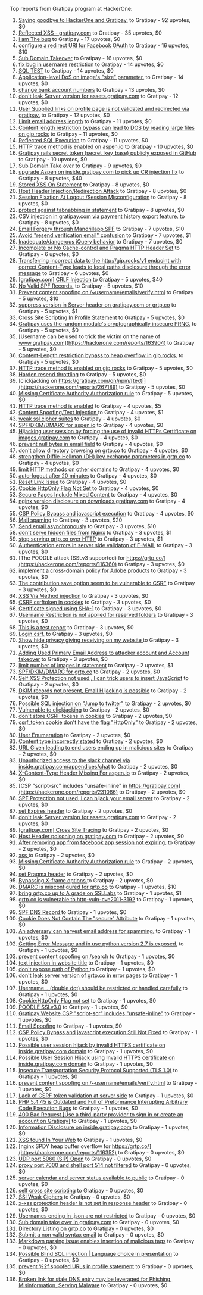 Top reports from Gratipay program at HackerOne:

1. [Saying goodbye to HackerOne and Gratipay.](https://hackerone.com/reports/286728) to Gratipay - 92 upvotes, $0
2. [Reflected XSS - gratipay.com](https://hackerone.com/reports/262852) to Gratipay - 35 upvotes, $0
3. [i am The bug](https://hackerone.com/reports/284807) to Gratipay - 17 upvotes, $0
4. [configure a redirect URI for Facebook OAuth](https://hackerone.com/reports/140432) to Gratipay - 16 upvotes, $10
5. [Sub Domain Takeover](https://hackerone.com/reports/221133) to Gratipay - 16 upvotes, $0
6. [fix bug in username restriction](https://hackerone.com/reports/128121) to Gratipay - 14 upvotes, $0
7. [SQL TEST](https://hackerone.com/reports/248037) to Gratipay - 14 upvotes, $0
8. [Application-level DoS on image's "size" parameter.](https://hackerone.com/reports/247700) to Gratipay - 14 upvotes, $0
9. [change bank account numbers](https://hackerone.com/reports/90805) to Gratipay - 13 upvotes, $0
10. [don't leak Server version for assets.gratipay.com](https://hackerone.com/reports/149710) to Gratipay - 12 upvotes, $0
11. [User Supplied links on profile page is not validated and redirected via gratipay.](https://hackerone.com/reports/151831) to Gratipay - 12 upvotes, $0
12. [Limit email address length](https://hackerone.com/reports/127995) to Gratipay - 11 upvotes, $0
13. [Content length restriction bypass can lead to DOS by reading large files on gip.rocks](https://hackerone.com/reports/203388) to Gratipay - 11 upvotes, $0
14. [Reflected SQL Execution](https://hackerone.com/reports/284811) to Gratipay - 11 upvotes, $0
15. [HTTP trace method is enabled on aspen.io](https://hackerone.com/reports/203409) to Gratipay - 10 upvotes, $0
16. [Gratipay rails secret token (secret_key_base) publicly exposed in GitHub](https://hackerone.com/reports/262620) to Gratipay - 10 upvotes, $0
17. [Sub Domain Take over](https://hackerone.com/reports/111078) to Gratipay - 9 upvotes, $0
18. [upgrade Aspen on inside.gratipay.com to pick up CR injection fix](https://hackerone.com/reports/143139) to Gratipay - 8 upvotes, $40
19. [Stored XSS On Statement](https://hackerone.com/reports/84740) to Gratipay - 8 upvotes, $0
20. [Host Header Injection/Redirection Attack](https://hackerone.com/reports/157465) to Gratipay - 8 upvotes, $0
21. [Session Fixation At Logout /Session Misconfiguration](https://hackerone.com/reports/193556) to Gratipay - 8 upvotes, $0
22. [protect against tabnabbing in statement](https://hackerone.com/reports/109161) to Gratipay - 8 upvotes, $0
23. [CSV injection in gratipay.com via payment history export feature.](https://hackerone.com/reports/219323) to Gratipay - 8 upvotes, $0
24. [Email Forgery through Mandrillapp SPF](https://hackerone.com/reports/117097) to Gratipay - 7 upvotes, $10
25. [Avoid "resend verification email" confusion](https://hackerone.com/reports/156542) to Gratipay - 7 upvotes, $1
26. [Inadequate/dangerous jQuery behavior](https://hackerone.com/reports/211149) to Gratipay - 7 upvotes, $0
27. [Incomplete or No Cache-control and Pragma HTTP Header Set](https://hackerone.com/reports/185833) to Gratipay - 6 upvotes, $0
28. [Transferring incorrect data to the http://gip.rocks/v1 endpoint with correct Content-Type leads to local paths disclosure through the error message](https://hackerone.com/reports/219601) to Gratipay - 6 upvotes, $0
29. [[gratipay.com] CRLF Injection](https://hackerone.com/reports/79552) to Gratipay - 5 upvotes, $40
30. [No Valid SPF Records.](https://hackerone.com/reports/116973) to Gratipay - 5 upvotes, $10
31. [Prevent content spoofing on /~username/emails/verify.html](https://hackerone.com/reports/117187) to Gratipay - 5 upvotes, $10
32. [suppress version in Server header on gratipay.com or grtp.co](https://hackerone.com/reports/123742) to Gratipay - 5 upvotes, $1
33. [Cross Site Scripting In Profile Statement ](https://hackerone.com/reports/162120) to Gratipay - 5 upvotes, $0
34. [Gratipay uses the random module's cryptographically insecure PRNG.](https://hackerone.com/reports/190373) to Gratipay - 5 upvotes, $0
35. [Username can be used to trick the victim on the name of www.gratipay.com](https://hackerone.com/reports/163904) to Gratipay - 5 upvotes, $0
36. [Content-Length restriction bypass to heap overflow in gip.rocks.](https://hackerone.com/reports/214449) to Gratipay - 5 upvotes, $0
37. [HTTP trace method is enabled on gip.rocks](https://hackerone.com/reports/203384) to Gratipay - 5 upvotes, $0
38. [Harden resend throttling](https://hackerone.com/reports/108645) to Gratipay - 5 upvotes, $0
39. [clickjacking on https://gratipay.com/on/npm/[text]](https://hackerone.com/reports/267189) to Gratipay - 5 upvotes, $0
40. [Missing Certificate Authority Authorization rule](https://hackerone.com/reports/261706) to Gratipay - 5 upvotes, $0
41. [HTTP trace method is enabled](https://hackerone.com/reports/109054) to Gratipay - 4 upvotes, $5
42. [Content Spoofing/Text Injection ](https://hackerone.com/reports/154921) to Gratipay - 4 upvotes, $1
43. [weak ssl cipher suites](https://hackerone.com/reports/76303) to Gratipay - 4 upvotes, $0
44. [SPF/DKIM/DMARC for aspen.io](https://hackerone.com/reports/117159) to Gratipay - 4 upvotes, $0
45. [Hijacking user session by forcing the use of  invalid HTTPs Certificate on images.gratipay.com](https://hackerone.com/reports/124976) to Gratipay - 4 upvotes, $0
46. [prevent null bytes in email field](https://hackerone.com/reports/150917) to Gratipay - 4 upvotes, $0
47. [don't allow directory browsing on grtp.co](https://hackerone.com/reports/151295) to Gratipay - 4 upvotes, $0
48. [strengthen Diffie-Hellman (DH) key exchange parameters in grtp.co](https://hackerone.com/reports/117458) to Gratipay - 4 upvotes, $0
49. [limit HTTP methods on other domains](https://hackerone.com/reports/117142) to Gratipay - 4 upvotes, $0
50. [auto-logout after 20 minutes](https://hackerone.com/reports/123897) to Gratipay - 4 upvotes, $0
51. [Reset Link Issue](https://hackerone.com/reports/161918) to Gratipay - 4 upvotes, $0
52. [Cookie HttpOnly Flag Not Set ](https://hackerone.com/reports/190194) to Gratipay - 4 upvotes, $0
53. [Secure Pages Include Mixed Content](https://hackerone.com/reports/185835) to Gratipay - 4 upvotes, $0
54. [nginx version disclosure on downloads.gratipay.com](https://hackerone.com/reports/157507) to Gratipay - 4 upvotes, $0
55. [CSP Policy Bypass and javascript execution](https://hackerone.com/reports/241192) to Gratipay - 4 upvotes, $0
56. [Mail spaming](https://hackerone.com/reports/87531) to Gratipay - 3 upvotes, $20
57. [Send email asynchronously](https://hackerone.com/reports/128856) to Gratipay - 3 upvotes, $10
58. [don't serve hidden files from Nginx](https://hackerone.com/reports/120026) to Gratipay - 3 upvotes, $1
59. [stop serving grtp.co over HTTP](https://hackerone.com/reports/117330) to Gratipay - 3 upvotes, $1
60. [Authentication errors in server side validaton of E-MAIL](https://hackerone.com/reports/80883) to Gratipay - 3 upvotes, $0
61. [The POODLE attack (SSLv3 supported) for https://grtp.co/](https://hackerone.com/reports/116360) to Gratipay - 3 upvotes, $0
62. [implement a cross-domain policy for Adobe products](https://hackerone.com/reports/90778) to Gratipay - 3 upvotes, $0
63. [The contribution save option seem to be vulnerable to CSRF](https://hackerone.com/reports/151827) to Gratipay - 3 upvotes, $0
64. [XSS Via Method injection](https://hackerone.com/reports/161621) to Gratipay - 3 upvotes, $0
65. [CSRF csrftoken in cookies](https://hackerone.com/reports/174228) to Gratipay - 3 upvotes, $0
66. [Certificate signed using SHA-1](https://hackerone.com/reports/190015) to Gratipay - 3 upvotes, $0
67. [Username Restriction is not applied for reserved folders](https://hackerone.com/reports/163949) to Gratipay - 3 upvotes, $0
68. [This is a test report](https://hackerone.com/reports/151165) to Gratipay - 3 upvotes, $0
69. [Login csrf.](https://hackerone.com/reports/117195) to Gratipay - 3 upvotes, $0
70. [Show hide privacy giving receiving on my website ](https://hackerone.com/reports/262088) to Gratipay - 3 upvotes, $0
71. [Adding Used Primary Email Address to attacker account and Account takeover](https://hackerone.com/reports/273647) to Gratipay - 3 upvotes, $0
72. [limit number of images in statement](https://hackerone.com/reports/117739) to Gratipay - 2 upvotes, $1
73. [SPF/DKIM/DMARC for grtp.co](https://hackerone.com/reports/117149) to Gratipay - 2 upvotes, $0
74. [Self XSS Protection not used , I can trick users to insert JavaScript](https://hackerone.com/reports/76307) to Gratipay - 2 upvotes, $0
75. [DKIM records not present, Email Hijacking is possible](https://hackerone.com/reports/84287) to Gratipay - 2 upvotes, $0
76. [Possible SQL injection on "Jump to twitter"](https://hackerone.com/reports/81701) to Gratipay - 2 upvotes, $0
77. [Vulnerable to clickjacking](https://hackerone.com/reports/123782) to Gratipay - 2 upvotes, $0
78. [don't store CSRF tokens in cookies](https://hackerone.com/reports/140377) to Gratipay - 2 upvotes, $0
79. [csrf_token cookie don't have the flag "HttpOnly"](https://hackerone.com/reports/123900) to Gratipay - 2 upvotes, $0
80. [User Enumeration](https://hackerone.com/reports/192986) to Gratipay - 2 upvotes, $0
81. [Content type incorrectly stated](https://hackerone.com/reports/190964) to Gratipay - 2 upvotes, $0
82. [URL Given leading to end users ending up in malicious sites](https://hackerone.com/reports/209821) to Gratipay - 2 upvotes, $0
83. [Unauthorized access to the slack channel via inside.gratipay.com/appendices/chat](https://hackerone.com/reports/226648) to Gratipay - 2 upvotes, $0
84. [X-Content-Type Header Missing For aspen.io](https://hackerone.com/reports/118033) to Gratipay - 2 upvotes, $0
85. [CSP "script-src" includes "unsafe-inline" in https://gratipay.com](https://hackerone.com/reports/231086) to Gratipay - 2 upvotes, $0
86. [SPF Protection not used, I can hijack your email server](https://hackerone.com/reports/93157) to Gratipay - 2 upvotes, $0
87. [set Expires header](https://hackerone.com/reports/145207) to Gratipay - 2 upvotes, $0
88. [don't leak Server version for assets.gratipay.com](https://hackerone.com/reports/151302) to Gratipay - 2 upvotes, $0
89. [[gratipay.com] Cross Site Tracing](https://hackerone.com/reports/152834) to Gratipay - 2 upvotes, $0
90. [Host Header poisoning on gratipay.com](https://hackerone.com/reports/158482) to Gratipay - 2 upvotes, $0
91. [After removing app from facebook app session not expiring.](https://hackerone.com/reports/129209) to Gratipay - 2 upvotes, $0
92. [xss ](https://hackerone.com/reports/262005) to Gratipay - 2 upvotes, $0
93. [Missing Certificate Authority Authorization rule](https://hackerone.com/reports/260928) to Gratipay - 2 upvotes, $0
94. [set Pragma header](https://hackerone.com/reports/145206) to Gratipay - 2 upvotes, $0
95. [Bypassing X-frame options ](https://hackerone.com/reports/283951) to Gratipay - 2 upvotes, $0
96. [DMARC is misconfigured for grtp.co](https://hackerone.com/reports/117325) to Gratipay - 1 upvotes, $10
97. [bring grtp.co up to A grade on SSLLabs](https://hackerone.com/reports/131065) to Gratipay - 1 upvotes, $1
98. [grtp.co is vulnerable to http-vuln-cve2011-3192](https://hackerone.com/reports/112687) to Gratipay - 1 upvotes, $0
99. [SPF DNS Record ](https://hackerone.com/reports/115275) to Gratipay - 1 upvotes, $0
100. [Cookie Does Not Contain The "secure" Attribute](https://hackerone.com/reports/123849) to Gratipay - 1 upvotes, $0
101. [An adversary can harvest email address for spamming.](https://hackerone.com/reports/128035) to Gratipay - 1 upvotes, $0
102. [Getting Error Message and in use python version 2.7 is exposed.](https://hackerone.com/reports/128041) to Gratipay - 1 upvotes, $0
103. [prevent content spoofing on /search](https://hackerone.com/reports/115284) to Gratipay - 1 upvotes, $0
104. [text injection in website title](https://hackerone.com/reports/128764) to Gratipay - 1 upvotes, $0
105. [don't expose path of Python ](https://hackerone.com/reports/138659) to Gratipay - 1 upvotes, $0
106. [don't leak server version of grtp.co in error pages](https://hackerone.com/reports/136720) to Gratipay - 1 upvotes, $0
107. [Username .. (double dot) should be restricted or handled carefully](https://hackerone.com/reports/152477) to Gratipay - 1 upvotes, $0
108. [Cookie:HttpOnly Flag not set](https://hackerone.com/reports/157563) to Gratipay - 1 upvotes, $0
109. [POODLE SSLv3.0](https://hackerone.com/reports/219499) to Gratipay - 1 upvotes, $0
110. [Gratipay Website CSP "script-scr" includes "unsafe-inline"](https://hackerone.com/reports/231510) to Gratipay - 1 upvotes, $0
111. [Email Spoofing](https://hackerone.com/reports/240987) to Gratipay - 1 upvotes, $0
112. [CSP Policy Bypass and javascript execution Still Not Fixed](https://hackerone.com/reports/241341) to Gratipay - 1 upvotes, $0
113. [Possible user session hijack by invalid HTTPS certificate on inside.gratipay.com domain](https://hackerone.com/reports/241892) to Gratipay - 1 upvotes, $0
114. [Possible User Session Hijack using Invalid HTTPS certificate on inside.gratipay.com domain](https://hackerone.com/reports/242622) to Gratipay - 1 upvotes, $0
115. [Insecure Transportation Security Protocol Supported (TLS 1.0)](https://hackerone.com/reports/163812) to Gratipay - 1 upvotes, $0
116. [prevent content spoofing on /~username/emails/verify.html](https://hackerone.com/reports/126010) to Gratipay - 1 upvotes, $0
117. [Lack of CSRF token validation at server side](https://hackerone.com/reports/163815) to Gratipay - 1 upvotes, $0
118. [PHP 5.4.45 is Outdated and Full of Preformance Interupting Arbitrary Code Execution Bugs](https://hackerone.com/reports/131452) to Gratipay - 1 upvotes, $0
119. [400 Bad Request [Use a third-party provider to sign in or create an account on Gratipay]](https://hackerone.com/reports/267212) to Gratipay - 1 upvotes, $0
120. [Information Disclosure on inside.gratipay.com](https://hackerone.com/reports/267213) to Gratipay - 1 upvotes, $0
121. [XSS found In Your Web](https://hackerone.com/reports/164922) to Gratipay - 1 upvotes, $0
122. [nginx SPDY heap buffer overflow for https://grtp.co/](https://hackerone.com/reports/116352) to Gratipay - 0 upvotes, $0
123. [UDP port 5060 (SIP) Open](https://hackerone.com/reports/116774) to Gratipay - 0 upvotes, $0
124. [proxy port 7000 and shell port 514 not filtered](https://hackerone.com/reports/116618) to Gratipay - 0 upvotes, $0
125. [server calendar and server status available to public](https://hackerone.com/reports/116621) to Gratipay - 0 upvotes, $0
126. [self cross site scripting](https://hackerone.com/reports/245762) to Gratipay - 0 upvotes, $0
127. [SSl Weak Ciphers](https://hackerone.com/reports/244070) to Gratipay - 0 upvotes, $0
128. [x-xss protection header is not set in response header](https://hackerone.com/reports/162336) to Gratipay - 0 upvotes, $0
129. [Usernames ending in .json are not restricted](https://hackerone.com/reports/161935) to Gratipay - 0 upvotes, $0
130. [Sub domain take over in gratipay.com](https://hackerone.com/reports/257331) to Gratipay - 0 upvotes, $0
131. [Directory Listing on grtp.co](https://hackerone.com/reports/109116) to Gratipay - 0 upvotes, $0
132. [Submit a non valid syntax email](https://hackerone.com/reports/131053) to Gratipay - 0 upvotes, $0
133. [Markdown parsing issue enables insertion of malicious tags](https://hackerone.com/reports/116512) to Gratipay - 0 upvotes, $0
134. [Possible Blind SQL injection | Language choice in presentation](https://hackerone.com/reports/131047) to Gratipay - 0 upvotes, $0
135. [prevent %2f spoofed URLs in profile statement](https://hackerone.com/reports/128910) to Gratipay - 0 upvotes, $0
136. [Broken link for stale DNS entry may be leveraged for Phishing, Misinformation, Serving Malware](https://hackerone.com/reports/279351) to Gratipay - 0 upvotes, $0
